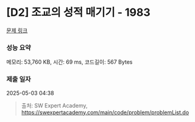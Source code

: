 # [D2] 조교의 성적 매기기 - 1983 

[문제 링크](https://swexpertacademy.com/main/code/problem/problemDetail.do?contestProbId=AV5PwGK6AcIDFAUq) 

### 성능 요약

메모리: 53,760 KB, 시간: 69 ms, 코드길이: 567 Bytes

### 제출 일자

2025-05-03 04:38



> 출처: SW Expert Academy, https://swexpertacademy.com/main/code/problem/problemList.do